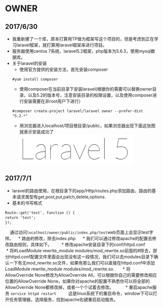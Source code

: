 # OWNER
## 2017/6/30
  * 我重新建了一个库，原本打算用TP做为框架写这个项目的，但是考虑到正在学习laravel框架，就打算用laravel框架来进行项目。
  * 服务器使用centos 7系统，laravel5.2框架，php版本为5.6.3，使用mysql数据库。
  * 关于laravel的安装
    * 使用官方提供的安装方法，首先安装composer
    ```
    #yum install composer
    ```
    * 使用composer在当前目录下安装laravel(根据你的需要可以替换owner目录，以及5.2的版本号，注意安装目录的权限设置，以及使用composer进行安装需要在非root用户下进行）
    ```
    #composer create-project laravel/laravel owner --prefer-dist "5.2.*"
    ```
    * 用浏览器进入localhost/项目根目录/public，如果浏览器出现下面这张图就表示安装成功了
    ![](https://github.com/FYKANG/owner/raw/master/githubIMG/laravelCheck.png)
## 2017/7/1
  * laravel的路由使用，在根目录下的app/Http/routes.php添加路由，路由的基本请求类型有get,post,put,patch,delete,options.
  * 基本的书写格式
  ```laravel
  Route::get('test', function () {
  return 'test';
  });
  ````
      通过访问`localhost/owner/public/index.php/test`web页面上会显示test字样。
    * 路由的修改，除去index.php
      * 我们可以通过修改apache的配置去修改路由规则，具体如下。
        * 修改apache安装目录下的conf/httpd.conf
          * 将#LoadModule rewrite_module modules/mod_rewrite.so前面的#除去，部分httpd.conf配置文件里面会出现没有这一段情况，我们可以去modules目录下确认一下有无mod_rewrite.so文件，如果有那么我们可以直接在httpd.conf中添加LoadModule rewrite_module modules/mod_rewrite.so.
        * 将AllowOverride None修改为AllowOverride All，可以根据你自己的需要修改相应位置的AllowOverride None，如果你对apache的配置不熟悉你可以将全部的AllowOverride None都修改掉，或者一个个试着去修改。
          * 重启apache服务
          ```
          service httpd restart
          ```
          这是linux系统下的重启命令，window下可以打开任务管理器，选择服务，找到apache右键重启启动服务。
